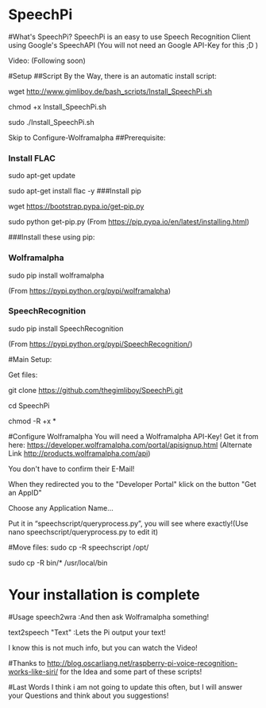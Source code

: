 

SpeechPi
========
#What's SpeechPi?
SpeechPi is an easy to use Speech Recognition Client using Google's SpeechAPI (You will not need an Google API-Key for this ;D )

Video: (Following soon)

#Setup
##Script
By the Way, there is an automatic install script:

wget http://www.gimliboy.de/bash_scripts/Install_SpeechPi.sh

chmod +x Install_SpeechPi.sh

sudo ./Install_SpeechPi.sh

Skip to Configure-Wolframalpha
##Prerequisite:
### Install FLAC
sudo apt-get update

sudo apt-get install flac -y
###Install pip

wget https://bootstrap.pypa.io/get-pip.py

sudo python get-pip.py
(From  https://pip.pypa.io/en/latest/installing.html)

###Install these using pip:
### Wolframalpha
sudo pip install wolframalpha  

  (From https://pypi.python.org/pypi/wolframalpha)
### SpeechRecognition
sudo pip install SpeechRecognition

  (From https://pypi.python.org/pypi/SpeechRecognition/)

#Main Setup:

Get files:

git clone https://github.com/thegimliboy/SpeechPi.git


cd SpeechPi

chmod -R +x *

#Configure Wolframalpha
You will need a Wolframalpha API-Key!
Get it from here: https://developer.wolframalpha.com/portal/apisignup.html (Alternate Link http://products.wolframalpha.com/api)

You don't have to confirm their E-Mail!

When they redirected you to the "Developer Portal" klick on the button "Get an AppID"

Choose any Application Name...



Put it in “speechscript/queryprocess.py”, you will see where exactly!(Use nano speechscript/queryprocess.py to edit it)

#Move files:
sudo cp -R speechscript /opt/

sudo cp -R bin/* /usr/local/bin

# Your installation is complete

#Usage
speech2wra	:And then ask Wolframalpha something!

text2speech "Text"	:Lets the Pi output your text!

I know this is not much info, but you can watch the Video!


#Thanks to
http://blog.oscarliang.net/raspberry-pi-voice-recognition-works-like-siri/ for the Idea and some part of these scripts!

#Last Words
I think i am not going to update this often, but I will answer your Questions and think about you suggestions! 
